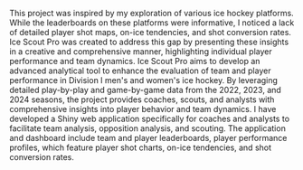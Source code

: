 This project was inspired by my exploration of various ice hockey platforms. 
While the leaderboards on these platforms were informative, I noticed a lack of detailed player shot maps, 
on-ice tendencies, and shot conversion rates. Ice Scout Pro was created to address this gap by
presenting these insights in a creative and comprehensive manner, highlighting individual player
performance and team dynamics. Ice Scout Pro aims to develop an advanced analytical tool to
enhance the evaluation of team and player performance in Division I men's and women's ice
hockey. By leveraging detailed play-by-play and game-by-game data from the 2022, 2023, and
2024 seasons, the project provides coaches, scouts, and analysts with comprehensive insights into
player behavior and team dynamics. I have developed a Shiny web application specifically for coaches and analysts to facilitate team analysis, opposition analysis, and
scouting. The application and dashboard include team and player leaderboards, player performance
profiles, which feature player shot charts, on-ice tendencies, and shot conversion rates.
